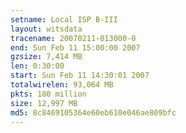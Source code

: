 ```yaml
---
setname: Local ISP B-III
layout: witsdata
tracename: 20070211-013000-0
end: Sun Feb 11 15:00:00 2007
gzsize: 7,414 MB
len: 0:30:00
start: Sun Feb 11 14:30:01 2007
totalwirelen: 93,064 MB
pkts: 180 million
size: 12,997 MB
md5: 8c8469105364e60eb610e046ae809bfc
---
```

